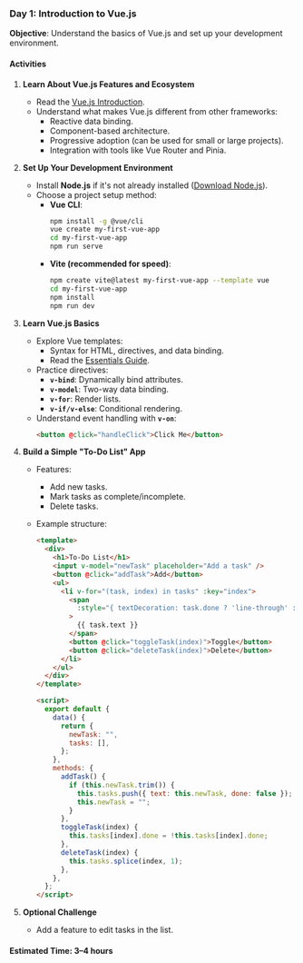 ### **Day 1: Introduction to Vue.js**

**Objective**: Understand the basics of Vue.js and set up your development environment.

#### **Activities**

1. **Learn About Vue.js Features and Ecosystem**

   - Read the [Vue.js Introduction](https://vuejs.org/guide/introduction.html).
   - Understand what makes Vue.js different from other frameworks:
     - Reactive data binding.
     - Component-based architecture.
     - Progressive adoption (can be used for small or large projects).
     - Integration with tools like Vue Router and Pinia.

2. **Set Up Your Development Environment**

   - Install **Node.js** if it's not already installed ([Download Node.js](https://nodejs.org/)).
   - Choose a project setup method:
     - **Vue CLI**:
       ```bash
       npm install -g @vue/cli
       vue create my-first-vue-app
       cd my-first-vue-app
       npm run serve
       ```
     - **Vite (recommended for speed)**:
       ```bash
       npm create vite@latest my-first-vue-app --template vue
       cd my-first-vue-app
       npm install
       npm run dev
       ```

3. **Learn Vue.js Basics**

   - Explore Vue templates:
     - Syntax for HTML, directives, and data binding.
     - Read the [Essentials Guide](https://vuejs.org/guide/essentials/template-syntax.html).
   - Practice directives:
     - **`v-bind`**: Dynamically bind attributes.
     - **`v-model`**: Two-way data binding.
     - **`v-for`**: Render lists.
     - **`v-if/v-else`**: Conditional rendering.
   - Understand event handling with **`v-on`**:
     ```html
     <button @click="handleClick">Click Me</button>
     ```

4. **Build a Simple "To-Do List" App**

   - Features:
     - Add new tasks.
     - Mark tasks as complete/incomplete.
     - Delete tasks.
   - Example structure:

     ```html
     <template>
       <div>
         <h1>To-Do List</h1>
         <input v-model="newTask" placeholder="Add a task" />
         <button @click="addTask">Add</button>
         <ul>
           <li v-for="(task, index) in tasks" :key="index">
             <span
               :style="{ textDecoration: task.done ? 'line-through' : 'none' }"
             >
               {{ task.text }}
             </span>
             <button @click="toggleTask(index)">Toggle</button>
             <button @click="deleteTask(index)">Delete</button>
           </li>
         </ul>
       </div>
     </template>

     <script>
       export default {
         data() {
           return {
             newTask: "",
             tasks: [],
           };
         },
         methods: {
           addTask() {
             if (this.newTask.trim()) {
               this.tasks.push({ text: this.newTask, done: false });
               this.newTask = "";
             }
           },
           toggleTask(index) {
             this.tasks[index].done = !this.tasks[index].done;
           },
           deleteTask(index) {
             this.tasks.splice(index, 1);
           },
         },
       };
     </script>
     ```

5. **Optional Challenge**
   - Add a feature to edit tasks in the list.

#### **Estimated Time**: 3–4 hours
